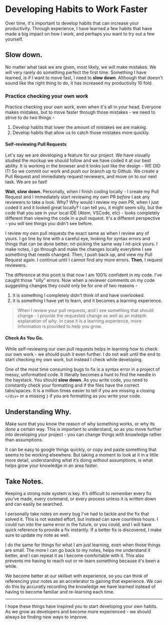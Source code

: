 # Developing Habits to Work Faster

Over time, it's important to develop habits that can increase your productivity. Through experience, I have learned a few habits that have made a big impact on how I work, and perhaps you want to try out a few yourself.

## Slow down.

No matter what task we are given, most likely, we will make mistakes. We will very rarely do something perfect the first time. Something I have learned, is if I want to move fast, I need to **slow down**.  Although that doesn't sound like the right thing to do, it has increased my productivity 10 fold.


### Practice checking your own work

Practice checking your own work, even when it's all in your head. Everyone makes mistakes, but to move faster through those mistakes - we need to strive to do two things -

1. Develop habits that lower the amount of mistakes we are making.
2. Develop habits that allow us to catch those mistakes more quickly.


#### Self-reviewing Pull Requests

Let's say we are developing a feature for our project. We have visually studied the mockup we should follow and we have coded it at our best ability. It is working in the browser and it looks just like the design - WE DID IT!  So we commit our work and push our branch up to Github. We create a Pull Request and immediately request reviewers, and move on to our next task. We are so fast!

**Wait, slow down.** Personally, when I finish coding locally - I create my Pull Request and I immediately start reviewing my own PR *before* I ask any reviewers to take a look. Why? Why would I review my own PR, when I just coded it and it looked great locally? I can tell you, it might seem silly, but the code that you see in your local IDE (Atom, VSCode, etc) - looks completely different than viewing the code in a pull request. It's a different perspective - you will see things you didn't see before.

I review my own pull requests the exact same as when I review any of yours. I go line by line with a careful eye, looking for syntax errors and things that can be done better; nit-picking the same way I nit-pick yours. I make notes, I go through and make the changes locally everytime I see something that needs changed. Then, I push back up, and view my Pull Request again. I continue until I cannot find any more errors. **Then**, I request reviewers.

The difference at this point is that now I am 100% confident in my code. I've caught those "silly" errors. Now when a reviewer comments on my code suggesting changes they could only be for one of two reasons -

1. It is something I completely didn't think of and have overlooked.
2. It is something I have yet to learn, and it becomes a learning experience.

> When I review your pull requests, and I see something that should change - I provide the requested change as well as an indepth explanation of *why*. In case it is a learning experience, more information is provided to help you grow.


#### Check As You Go.

While self-reviewing our own pull requests helps in learning how to check our own work - we should push it even further. I do not wait until the end to start checking my own work, but instead I check while developing.

One of the most time consuming bugs to fix is a syntax error in a project of messy, unformatted code. It literally becomes a hunt to find the needle in the haystack. You should **slow down**. As you write code, you need to constantly check your formatting and if the files have the correct tabs/spaces. It is a million times easier to tell if you are missing a closing `</div>` or a missing `}` if you are formatting as you write your code.


## Understanding Why.

Make sure that you know the reason of why something works, or why its done a certain way. This is important to understand, so as you move further into developing your project - you can change things with knowledge rather than assumptions. 

It can be easy to google things quickly, or copy and paste something that seems to be working elsewhere. But taking a moment to look at it in a little more detail, understanding what it’s doing without assumptions, is what helps grow your knowledge in an area faster.


## Take Notes.

Keeping a strong note system is key. It’s difficult to remember every fix you’ve made, every command, or every process unless it is written down and can easily be searched.

I personally take notes on every bug I've had to tackle and the fix that solved it. This is not wasted effort, but instead can save countless hours. I could run into the same error in the future, or you could, and I will have quick reference to provide a fix instantly.  If a better fix is discovered, I make sure to update my note as well.

I do the same for things for what I am just learning, even when those things are small. The more I can go back to my notes, helps me understand it better, and I can repeat it as I become comfortable with it. This also prevents me having to reach out or re-learn something because it's been a while.

We become better at our skillset with experience, so you can think of referencing your notes as an accelerator to gaining that experience. We can do this by accuratly recording the knowledge we have learned instead of having to become familiar and re-learning each time.

---

I hope these things have inspired you to start developing your own habits. As we grow as developers and become more experienced - we should always be finding new ways to improve.
